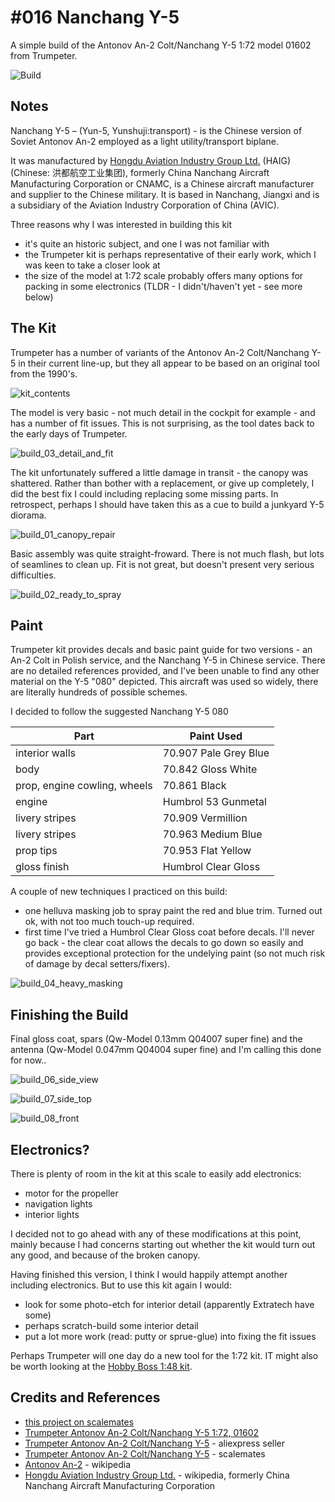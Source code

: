 # #016 Nanchang Y-5

A simple build of the Antonov An-2 Colt/Nanchang Y-5 1:72  model 01602 from Trumpeter.

![Build](./assets/NanChangY5_build.jpg?raw=true)

## Notes

Nanchang Y-5 – (Yun-5, Yunshuji:transport) - is the Chinese version of Soviet Antonov An-2 employed as a light utility/transport biplane.

It was manufactured by [Hongdu Aviation Industry Group Ltd.](https://en.wikipedia.org/wiki/Hongdu) (HAIG) (Chinese: 洪都航空工业集团), formerly China Nanchang Aircraft Manufacturing Corporation or CNAMC, is a Chinese aircraft manufacturer and supplier to the Chinese military. It is based in Nanchang, Jiangxi and is a subsidiary of the Aviation Industry Corporation of China (AVIC).

Three reasons why I was interested in building this kit

* it's quite an historic subject, and one I was not familiar with
* the Trumpeter kit is perhaps representative of their early work, which I was keen to take a closer look at
* the size of the model at 1:72 scale probably offers many options for packing in some electronics (TLDR - I didn't/haven't yet - see more below)

## The Kit

Trumpeter has a number of variants of the Antonov An-2 Colt/Nanchang Y-5 in their current line-up,
but they all appear to be based on an original tool from the 1990's.

![kit_contents](./assets/kit_contents.jpg?raw=true)

The model is very basic - not much detail in the cockpit for example - and has a number of fit issues.
This is not surprising, as the tool dates back to the early days of Trumpeter.

![build_03_detail_and_fit](./assets/build_03_detail_and_fit.jpg?raw=true)

The kit unfortunately suffered a little damage in transit - the canopy was shattered.
Rather than bother with a replacement, or give up completely, I did the best fix I could including replacing some missing parts.
In retrospect, perhaps I should have taken this as a cue to build a junkyard Y-5 diorama.

![build_01_canopy_repair](./assets/build_01_canopy_repair.jpg?raw=true)

Basic assembly was quite straight-froward. There is not much flash, but lots of seamlines to clean up.
Fit is not great, but doesn't present very serious difficulties.

![build_02_ready_to_spray](./assets/build_02_ready_to_spray.jpg?raw=true)

## Paint

Trumpeter kit provides decals and basic paint guide for two versions - an An-2 Colt in Polish service, and the Nanchang Y-5 in Chinese service.
There are no detailed references provided, and I've been unable to find any other material on the Y-5 "080" depicted.
This aircraft was used so widely, there are literally hundreds of possible schemes.

I decided to follow the suggested Nanchang Y-5 080

| Part                         | Paint Used |
|------------------------------|------|
| interior walls               | 70.907 Pale Grey Blue |
| body                         | 70.842 Gloss White |
| prop, engine cowling, wheels | 70.861 Black |
| engine                       | Humbrol 53 Gunmetal |
| livery stripes               | 70.909 Vermillion |
| livery stripes               | 70.963 Medium Blue |
| prop tips                    | 70.953 Flat Yellow |
| gloss finish                 | Humbrol Clear Gloss |

A couple of new techniques I practiced on this build:

* one helluva masking job to spray paint the red and blue trim. Turned out ok, with not too much touch-up required.
* first time I've tried a Humbrol Clear Gloss coat before decals. I'll never go back - the clear coat allows the decals to go down so easily and provides exceptional protection for the undelying paint (so not much risk of damage by decal setters/fixers).

![build_04_heavy_masking](./assets/build_04_heavy_masking.jpg?raw=true)

## Finishing the Build

Final gloss coat, spars (Qw-Model 0.13mm Q04007 super fine) and the antenna (Qw-Model 0.047mm Q04004 super fine) and I'm calling this done for now..

![build_06_side_view](./assets/build_06_side_view.jpg?raw=true)

![build_07_side_top](./assets/build_07_side_top.jpg?raw=true)

![build_08_front](./assets/build_08_front.jpg?raw=true)

## Electronics?

There is plenty of room in the kit at this scale to easily add electronics:

* motor for the propeller
* navigation lights
* interior lights

I decided not to go ahead with any of these modifications at this point, mainly because I had concerns starting out whether the kit would turn out any good, and because of the broken canopy.

Having finished this version, I think I would happily attempt another including electronics. But to use this kit again I would:

* look for some photo-etch for interior detail (apparently Extratech have some)
* perhaps scratch-build some interior detail
* put a lot more work (read: putty or sprue-glue) into fixing the fit issues

Perhaps Trumpeter will one day do a new tool for the 1:72 kit. IT might also be worth looking at the
[Hobby Boss 1:48 kit](https://www.scalemates.com/kits/hobbyboss-81705-antonov-an-2-an-2cx-colt--101399).

## Credits and References

* [this project on scalemates](https://www.scalemates.com/profiles/mate.php?id=74137&p=projects&project=96498)
* [Trumpeter Antonov An-2 Colt/Nanchang Y-5 1:72, 01602](http://www.trumpeter-china.com/index.php?g=home&m=product&a=show&id=2333&l=en)
* [Trumpeter Antonov An-2 Colt/Nanchang Y-5](https://www.aliexpress.com/item/32972860834.html) - aliexpress seller
* [Trumpeter Antonov An-2 Colt/Nanchang Y-5](https://www.scalemates.com/kits/trumpeter-01602-antonov-an-2-colt-nanchang-y-5--102676) - scalemates
* [Antonov An-2](https://en.wikipedia.org/wiki/Antonov_An-2) - wikipedia
* [Hongdu Aviation Industry Group Ltd.](https://en.wikipedia.org/wiki/Hongdu) - wikipedia, formerly China Nanchang Aircraft Manufacturing Corporation
